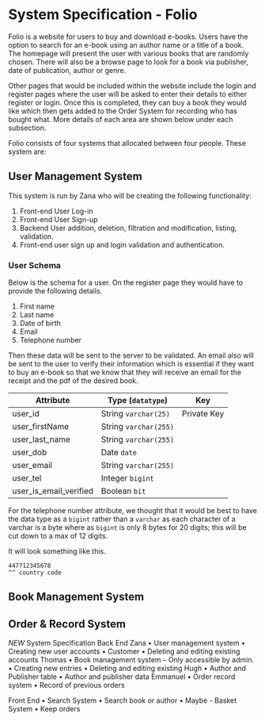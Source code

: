 # System Specification - Folio

Folio is a website for users to buy and download e-books. Users have the option to search for an e-book using an author name or a title of a book. The homepage will present the user with various books that are randomly chosen. There will also be a browse page to look for a book via publisher, date of publication, author or genre.

Other pages that would be included within the website include the login and register pages where the user will be asked to enter their details to either register or login. Once this is completed, they can buy a book they would like which then gets added to the Order System for recording who has bought what. More details of each area are shown below under each subsection.

Folio consists of four systems that allocated between four people. These system are:

## User Management System

This system is run by Zana who will be creating the following functionality:

1. Front-end User Log-in
2. Front-end User Sign-up
3. Backend User addition, deletion, filtration and modification, listing, validation.
4. Front-end user sign up and login validation and authentication.

### User Schema

Below is the schema for a user. On the register page they would have to provide the following details.

1. First name
2. Last name
3. Date of birth
4. Email
5. Telephone number

Then these data will be sent to the server to be validated. An email also will be sent to the user to verify their information which is essential if they want to buy an e-book so that we know that they will receive an email for the receipt and the pdf of the desired book.

| Attribute              | Type (`datatype`)     | Key         |
| ---------------------- | --------------------- | ----------- |
| user_id                | String `varchar(25)`  | Private Key |
| user_firstName         | String `varchar(255)` |             |
| user_last_name         | String `varchar(255)` |             |
| user_dob               | Date `date`           |             |
| user_email             | String `varchar(255)` |             |
| user_tel               | Integer `bigint`      |             |
| user_is_email_verified | Boolean `bit`         |             |

For the telephone number attribute, we thought that it would be best to have the data type as a `bigint` rather than a `varchar` as each character of a varchar is a byte where as `bigint` is only 8 bytes for 20 digits; this will be cut down to a max of 12 digits.

It will look something like this.

```
447712345678
^^ country code
```

## Book Management System



## Order & Record System


*NEW* System Specification
Back End
Zana
	•	User management system
	•	Creating new user accounts
	•	Customer
	•	Deleting and editing existing accounts
Thomas
	•	Book management system – Only accessible by admin.
	•	Creating new entries
	•	Deleting and editing existing
Hugh
	•	Author and Publisher table
	•	Author and publisher data
Emmanuel
	•	Order record system
	•	Record of previous orders

Front End
	•	Search System
	•	Search book or author
	•	Maybe - Basket System
	•	Keep orders



